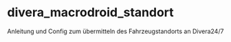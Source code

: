 # divera_macrodroid_standort
Anleitung und Config zum übermitteln des Fahrzeugstandorts an Divera24/7
